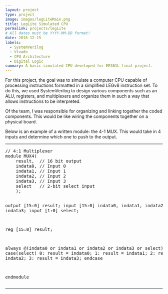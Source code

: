 ```yaml
---
layout: project
type: project
image: images/legLiteMain.png
title: LegLite Simulated CPU
permalink: projects/legLite
# All dates must be YYYY-MM-DD format!
date: 2018-12-15
labels:
  - SystemVerilog
  - Vivado
  - CPU Architecture
  - Digital Logic
summary: A basic simulated CPU developed for EE361L final project.
---
```


For this project, the goal was to simulate a computer CPU capable of processing instructions formatted in a simplified LEGv8 instruction set. To do this, we used SystemVerilog to design various components such as an ALU, registers, and multiplexers and organize them in such a way that allows instructions to be interpreted.

Of the team, I was responsible for organizing and linking together the coded components. This would be like wiring the components together on a physical board.

Below is an example of a written module: the 4-1 MUX. This would take in 4 inputs and determine which one to push to the output.

<hr>
<pre>
// 4:1 Multiplexer
module MUX4(
	result,  // 16 bit output
	indata0, // Input 0
	indata1, // Input 1
	indata2, // Input 2
	indata3, // Input 3
	select   // 2-bit select input
	);	

output [15:0] result;
input [15:0] indata0, indata1, indata2, indata3;
input [1:0] select;

reg [15:0] result;

always @(indata0 or indata1 or indata2 or indata3 or select)
	case(select)
	0: result = indata0;
	1: result = indata1;
	2: result = indata2;
	3: result = indata3;
	endcase

endmodule
</pre>
<hr>
